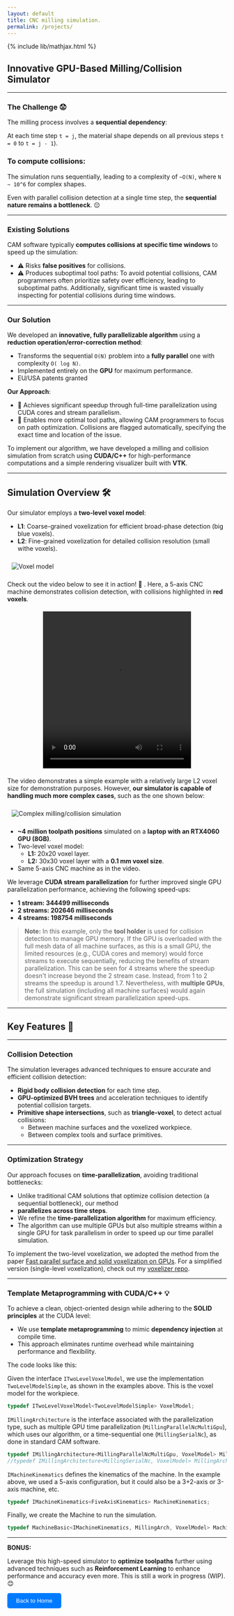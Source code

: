 ```yaml
---
layout: default
title: CNC milling simulation. 
permalink: /projects/
---
```

{% include lib/mathjax.html %}

## Innovative GPU-Based Milling/Collision Simulator

---

### The Challenge 😟

The milling process involves a **sequential dependency**:

At each time step ```t = j```, the material shape depends on all previous steps  ```t = 0``` to ```t = j - 1```).

### To compute collisions:

The simulation runs sequentially, leading to a complexity of ```~O(N)```, where ```N ~ 10^6``` for complex shapes.

Even with parallel collision detection at a single time step, the **sequential nature remains a bottleneck**. 😔

---

### Existing Solutions  

CAM software typically **computes collisions at specific time windows** to speed up the simulation:

- ⚠️ Risks **false positives** for collisions.  
- ⚠️ Produces suboptimal tool paths: To avoid potential collisions, CAM programmers often prioritize safety over efficiency, leading to suboptimal paths. Additionally, significant time is wasted visually inspecting for potential collisions during time windows.

---

### Our Solution

We developed an **innovative, fully parallelizable algorithm** using a **reduction operation/error-correction method**:  

- Transforms the sequential ```O(N)``` problem into a **fully parallel** one with complexity ```O( log N)```.  
- Implemented entirely on the **GPU** for maximum performance.
- EU/USA patents granted

**Our Approach**:

- 🚀 Achieves significant speedup through full-time parallelization using CUDA cores and stream parallelism.
- 🚀 Enables more optimal tool paths, allowing CAM programmers to focus on path optimization. Collisions are flagged 
  automatically, specifying the exact time and location of the issue. 

To implement our algorithm, we have developed a milling and collision simulation from scratch using **CUDA/C++** for 
high-performance computations and a simple rendering visualizer built with **VTK**.

---

## Simulation Overview 🛠️  
Our simulator employs a **two-level voxel model**:  
- **L1**: Coarse-grained voxelization for efficient broad-phase detection (big blue voxels).  
- **L2**: Fine-grained voxelization for detailed collision resolution (small withe voxels).

<div class="lightbox-image">
    <img src="../assets/img/two_level_voxel_model.png" alt="Voxel model">
</div>

Check out the video below to see it in action! 🎥 . Here, a 5-axis CNC machine demonstrates collision detection, 
with collisions highlighted in **red voxels**.

<html lang="en">
<head>
    <meta charset="UTF-8">
    <meta name="viewport" content="width=device-width, initial-scale=1.0">
    <title>Video Section Example</title>
    <style>
        /* Styles for the video container */
        .video-container {
            text-align: center;
            margin: 20px;
        }
    </style>
</head>
<body>
    <!-- Video Section -->
    <div class="video-container">
        <video width="340" height="360" controls>
            <source src="../assets/videos/cnc_simul.webm" type="video/webm">
            Your browser does not support the video tag.
        </video>
    </div>
</body>
</html>


The video demonstrates a simple example with a relatively large L2 voxel size for demonstration purposes. 
However, **our simulator is capable of handling much more complex cases**, such as the one shown below:

<div class="lightbox-image">
    <img src="../assets/img/henhis_face.png" alt="Complex milling/collision simulation">
</div>


- **~4 million toolpath positions** simulated on a **laptop with an RTX4060 GPU (8GB)**.  
- Two-level voxel model:  
  - **L1:** 20x20 voxel layer.  
  - **L2:** 30x30 voxel layer with a **0.1 mm voxel size**.  
- Same 5-axis CNC machine as in the video.  

We leverage **CUDA stream parallelization** for further improved single GPU parallelization performance, achieving the 
following speed-ups:

- **1 stream: 344499 milliseconds**  
- **2 streams: 202646 milliseconds**   
- **4 streams: 198754 milliseconds**   

> **Note:** In this example, only the **tool holder** is used for collision detection to manage GPU memory. 
> If the GPU is overloaded with the full mesh data of all machine surfaces, as this is a small GPU, 
> the limited resources (e.g., CUDA cores and memory) would force streams to execute sequentially, reducing the 
> benefits of stream  parallelization. This can be seen for 4 streams where the speedup doesn't increase beyond the 
> 2 stream case. Instead, from 1 to 2 streams the speedup is around 1.7. Nevertheless, with **multiple GPUs**, the full 
> simulation (including all machine surfaces) would again demonstrate significant stream parallelization speed-ups.  

---

## Key Features 🌟  

---

### Collision Detection  
The simulation leverages advanced techniques to ensure accurate and efficient collision detection:  
- **Rigid body collision detection** for each time step.  
- **GPU-optimized BVH trees** and acceleration techniques to identify potential collision targets.  
- **Primitive shape intersections**, such as **triangle-voxel**, to detect actual collisions:
  - Between machine surfaces and the voxelized workpiece.  
  - Between complex tools and surface primitives.  

---

### Optimization Strategy  
Our approach focuses on **time-parallelization**, avoiding traditional bottlenecks:  
- Unlike traditional CAM solutions that optimize collision detection (a sequential bottleneck), our method 
- **parallelizes across time steps**.  
- We refine the **time-parallelization algorithm** for maximum efficiency.
- The algorithm can use multiple GPUs but also multiple streams within a single GPU for task parallelism in order to
  speed up our time parallel simulation.

To implement the two-level voxelization, we adopted the method from the paper 
[Fast parallel surface and solid voxelization on GPUs](https://dl.acm.org/doi/abs/10.1145/1882261.1866201). For a simplified version (single-level voxelization), 
check out my [voxelizer repo](#).  

---

### Template Metaprogramming with CUDA/C++ 💡  

To achieve a clean, object-oriented design while adhering to the **SOLID principles** at the CUDA level:

- We use **template metaprogramming** to mimic **dependency injection** at compile time.
- This approach eliminates runtime overhead while maintaining performance and flexibility.

The code looks like this:

Given the interface `ITwoLevelVoxelModel`, we use the implementation `TwoLevelModelSimple`, as shown in the examples 
above. This is the voxel model for the workpiece.

```cpp
typedef ITwoLevelVoxelModel<TwoLevelModelSimple> VoxelModel;
```

`IMillingArchitecture` is the interface associated with the parallelization type, such as multiple GPU time 
parallelization (`MillingParallelNcMultiGpu`), which uses our algorithm, or a time-sequential one (`MillingSerialNc`), 
as done in standard CAM software.

``` cpp
typedef IMillingArchitecture<MillingParallelNcMultiGpu, VoxelModel> MillingArch;     
//typedef IMillingArchitecture<MillingSerialNc, VoxelModel> MillingArch;   
```

`IMachineKinematics` defines the kinematics of the machine. In the example above, we used a 5-axis configuration, but 
it could also be a 3+2-axis or 3-axis machine, etc.

``` cpp
typedef IMachineKinematics<FiveAxisKinematics> MachineKinematics;
```

Finally, we create the Machine to run the simulation.

``` cpp
typedef MachineBasic<IMachineKinematics, MillingArch, VoxelModel> MachineBasic;
```

---

**BONUS:** 

Leverage this high-speed simulator to **optimize toolpaths** further using advanced techniques such as 
**Reinforcement Learning** to enhance performance and accuracy even more. This is still a work in progress (WIP). 😊


<a href="/ivan-homepage/">
    <button style="padding:10px 20px; background-color:#007BFF; color:white; border:none; border-radius:5px; cursor:pointer;">
        Back to Home
    </button>
</a>



<!-- Place this code block at the end of your Markdown file -->
<style>
    .lightbox-image {
        display: inline-block;
        margin: 10px;
        cursor: pointer;
    }
    
    .lightbox-image img {
        max-width: 300px;
        transition: transform 0.3s ease;
        display: block;
    }
    
    .lightbox-image img:hover {
        transform: scale(1.05);
    }
    
    #global-lightbox {
        display: none;
        position: fixed;
        z-index: 9999;
        left: 0;
        top: 0;
        width: 100%;
        height: 100%;
        background-color: rgba(0, 0, 0, 0.9);
        justify-content: center;
        align-items: center;
    }
    
    #global-lightbox img {
        max-width: 90%;
        max-height: 90vh;
        object-fit: contain;
    }
    
    #lightbox-close {
        position: absolute;
        top: 20px;
        right: 30px;
        color: white;
        font-size: 30px;
        cursor: pointer;
        font-weight: bold;
    }
</style>

<!-- Single lightbox container for all images -->
<div id="global-lightbox">
    <span id="lightbox-close">&times;</span>
    <img id="lightbox-current-image" src="" alt="">
</div>

<script>
    // Create lightbox container if it doesn't exist
    if (!document.getElementById('global-lightbox')) {
        const lightboxHTML = `
            <div id="global-lightbox">
                <span id="lightbox-close">&times;</span>
                <img id="lightbox-current-image" src="" alt="">
            </div>
        `;
        document.body.insertAdjacentHTML('beforeend', lightboxHTML);
    }

    // Initialize lightbox functionality
    function initializeLightbox() {
        const lightbox = document.getElementById('global-lightbox');
        const lightboxImage = document.getElementById('lightbox-current-image');
        const closeBtn = document.getElementById('lightbox-close');

        // Add click handlers to all lightbox images
        document.querySelectorAll('.lightbox-image img').forEach(img => {
            img.addEventListener('click', function() {
                lightbox.style.display = 'flex';
                lightboxImage.src = this.src;
                lightboxImage.alt = this.alt;
            });
        });

        // Close handlers
        closeBtn.addEventListener('click', () => lightbox.style.display = 'none');
        lightbox.addEventListener('click', (e) => {
            if (e.target === lightbox) lightbox.style.display = 'none';
        });
    }

    // Initialize when the page loads
    if (document.readyState === 'loading') {
        document.addEventListener('DOMContentLoaded', initializeLightbox);
    } else {
        initializeLightbox();
    }
</script>
